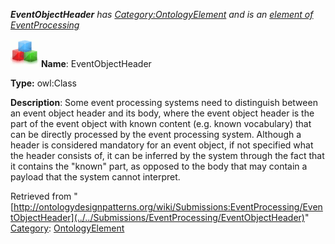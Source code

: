 ___EventObjectHeader__ has [Category:OntologyElement](../../Category/OntologyElement "Category:OntologyElement") and is an [element of](../../Property/ElementOf "Property:ElementOf") [EventProcessing](../../Submissions/EventProcessing "Submissions:EventProcessing")_


  




[![Class](../../images/thumb/2/27/Class.gif/45px-Class.gif)](../../Image/Class.gif "Class")
__Name__: EventObjectHeader 


__Type:__ owl:Class 


__Description__: Some event processing systems need to distinguish between an event object header and its body, where the event object header is the part of the event object with known content (e.g. known vocabulary) that can be directly processed by the event processing system. Although a header is considered mandatory for an event object, if not specified what the header consists of, it can be inferred by the system through the fact that it contains the "known" part, as opposed to the body that may contain a payload that the system cannot interpret. 





Retrieved from "[http://ontologydesignpatterns.org/wiki/Submissions:EventProcessing/EventObjectHeader](../../Submissions/EventProcessing/EventObjectHeader)"
 [Category](http://ontologydesignpatterns.org/wiki/Special:Categories "Special:Categories"): [OntologyElement](../../Category/OntologyElement "Category:OntologyElement")